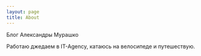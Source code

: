 ```yaml
---
layout: page
title: About
---
```


Блог Александры Мурашко  

Работаю джедаем в IT-Agency, катаюсь на велосипеде и путешествую.  
